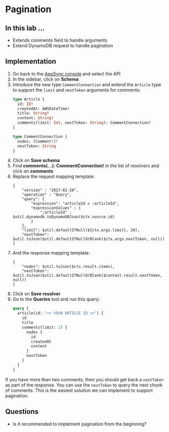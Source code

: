 # Pagination

## In this lab …

* Extends comments field to handle arguments
* Extend DynamoDB request to handle pagination

## Implementation

1. Go back to the [AppSync console](console.aws.amazon.com/appsync) and select the API
2. In the sidebar, click on **Schema**
3. Introduce the new type `CommentConnection` and extend the `Article` type to support the `limit` and `nextToken` arguments for comments:
    ```graphql
    type Article {
      id: ID!
      createdAt: AWSDateTime!
      title: String!
      content: String!
      comments(limit: Int, nextToken: String): CommentConnection!
    }

    type CommentConnection {
      nodes: [Comment!]!
      nextToken: String
    }
    ``` 
4. Click on **Save schema**
5. Find **comments(...): CommentConnection!** in the list of resolvers and click on **comments**
6. Replace the request mapping template:
    ```velocity
    {
        "version" : "2017-02-28",
        "operation" : "Query",
        "query": {
            "expression": "articleId = :articleId",
            "expressionValues" : {
                ":articleId" : $util.dynamodb.toDynamoDBJson($ctx.source.id)
            }
        },
        "limit": $util.defaultIfNull(${ctx.args.limit}, 20),
        "nextToken": $util.toJson($util.defaultIfNullOrBlank($ctx.args.nextToken, null))
    }
    ```
7. And the response mapping template:
    ```velocity
    {
        "nodes": $util.toJson($ctx.result.items),
        "nextToken": $util.toJson($util.defaultIfNullOrBlank($context.result.nextToken, null))
    }
    ```
8. Click on **Save resolver**
9. Go to the **Queries** tool and run this query:
    ```graphql
    query {
      article(id: "<< YOUR ARTICLE ID >>") {
        id
        title
        comments(limit: 2) {
          nodes {
            id
            createdAt
            content
          }
          nextToken
        }
      }
    }
    ```

If you have more than two comments, then you should get back a `nextToken` as part of the response. You can use the `nextToken` to query the next chunk of comments. This is the easiest solution we can implement to support pagination.

## Questions

* Is it recommended to implement pagination from the beginning?
